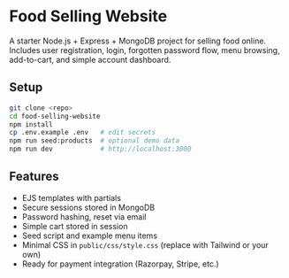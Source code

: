 # Food Selling Website

A starter Node.js + Express + MongoDB project for selling food online. Includes user registration, login, forgotten password flow, menu browsing, add-to-cart, and simple account dashboard.

## Setup

```bash
git clone <repo>
cd food-selling-website
npm install
cp .env.example .env   # edit secrets
npm run seed:products  # optional demo data
npm run dev            # http://localhost:3000
```

## Features

- EJS templates with partials
- Secure sessions stored in MongoDB
- Password hashing, reset via email
- Simple cart stored in session
- Seed script and example menu items
- Minimal CSS in `public/css/style.css` (replace with Tailwind or your own)
- Ready for payment integration (Razorpay, Stripe, etc.)

